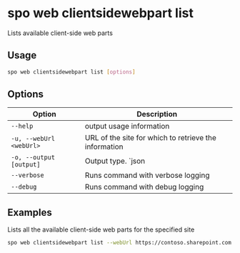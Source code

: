 # spo web clientsidewebpart list

Lists available client-side web parts

## Usage

```sh
spo web clientsidewebpart list [options]
```

## Options

Option|Description
------|-----------
`--help`|output usage information
`-u, --webUrl <webUrl>`|URL of the site for which to retrieve the information
`-o, --output [output]`|Output type. `json|text`. Default `text`
`--verbose`|Runs command with verbose logging
`--debug`|Runs command with debug logging

## Examples

Lists all the available client-side web parts for the specified site

```sh
spo web clientsidewebpart list --webUrl https://contoso.sharepoint.com
```